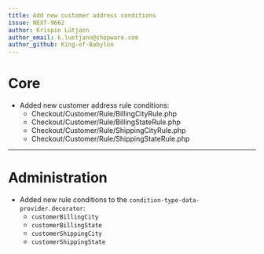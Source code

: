 ```yaml
---
title: Add new customer address conditions
issue: NEXT-9662
author: Krispin Lütjann
author_email: k.luetjann@shopware.com
author_github: King-of-Babylon
---
```

# Core
* Added new customer address rule conditions:
    * Checkout/Customer/Rule/BillingCityRule.php
    * Checkout/Customer/Rule/BillingStateRule.php
    * Checkout/Customer/Rule/ShippingCityRule.php
    * Checkout/Customer/Rule/ShippingStateRule.php
___
# Administration
* Added new rule conditions to the `condition-type-data-provider.decorator`:
    * `customerBillingCity`
    * `customerBillingState`
    * `customerShippingCity`
    * `customerShippingState`
